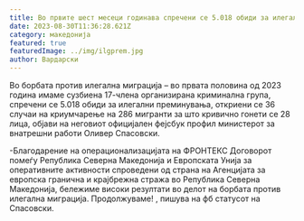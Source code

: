 ```yaml
---
title: Во првите шест месеци годинава спречени се 5.018 обиди за илегални преминувања
date: 2023-08-30T11:36:28.621Z
category: македонија
featured: true
featuredImage: ../img/ilgprem.jpg
author: Вардарски
---
```

<!--StartFragment-->

Во борбата против илегална миграција – во првата половина од 2023 година имаме сузбиена 17-члена организирана криминална група, спречени се 5.018 обиди за илегални преминувања, откриени се 36 случаи на криумчарење на 286 мигранти за што кривично гонети се 28 лица, објави на неговиот официјален фејсбук профил министерот за внатрешни работи Оливер Спасовски.

\-Благодарение на операционализацијата на ФРОНТЕКС Договорот помеѓу Република Северна Македонија и Европската Унија за оперативните активности спроведени од страна на Агенцијата за европска гранична и крајбрежна стража во Република Северна Македонија, бележиме високи резултати во делот на борбата против илегална миграција. Продолжуваме! , пишува на фб статусот на Спасовски.

<!--EndFragment-->